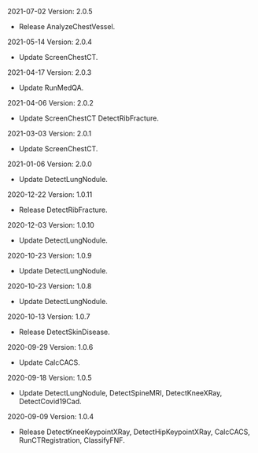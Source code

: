2021-07-02 Version: 2.0.5
- Release AnalyzeChestVessel.

2021-05-14 Version: 2.0.4
- Update ScreenChestCT.

2021-04-17 Version: 2.0.3
- Update RunMedQA.

2021-04-06 Version: 2.0.2
- Update ScreenChestCT DetectRibFracture.

2021-03-03 Version: 2.0.1
- Update ScreenChestCT.

2021-01-06 Version: 2.0.0
- Update DetectLungNodule.

2020-12-22 Version: 1.0.11
- Release DetectRibFracture.

2020-12-03 Version: 1.0.10
- Update DetectLungNodule.

2020-10-23 Version: 1.0.9
- Update DetectLungNodule.

2020-10-23 Version: 1.0.8
- Update DetectLungNodule.

2020-10-13 Version: 1.0.7
- Release DetectSkinDisease.

2020-09-29 Version: 1.0.6
- Update CalcCACS.

2020-09-18 Version: 1.0.5
- Update DetectLungNodule, DetectSpineMRI, DetectKneeXRay, DetectCovid19Cad.

2020-09-09 Version: 1.0.4
- Release DetectKneeKeypointXRay, DetectHipKeypointXRay, CalcCACS, RunCTRegistration, ClassifyFNF.

